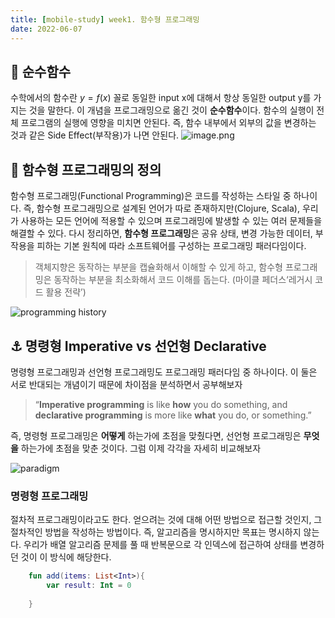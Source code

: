 ```yaml
---
title: [mobile-study] week1. 함수형 프로그래밍
date: 2022-06-07
---
```

## 🐛 순수함수
수학에서의 함수란 $y = f(x)$ 꼴로 동일한 input x에 대해서 항상 동일한 output y를 가지는 것을 말한다. 이 개념을 프로그래밍으로 옮긴 것이 **순수함수**이다. 함수의 실행이 전체 프로그램의 실행에 영향을 미치면 안된다. 즉, 함수 내부에서 외부의 값을 변경하는 것과 같은 Side Effect(부작용)가 나면 안된다.
![image.png](https://i0.wp.com/www.techdiscuss.net/wp-content/uploads/2020/08/Pure-functions.png?fit=666%2C507&ssl=1)

## 🧊 함수형 프로그래밍의 정의
함수형 프로그래밍(Functional Programming)은 코드를 작성하는 스타일 중 하나이다.
즉, 함수형 프로그래밍으로 설계된 언어가 따로 존재하지만(Clojure, Scala), 우리가 사용하는 모든 언어에 적용할 수 있으며 프로그래밍에 발생할 수 있는 여러 문제들을 해결할 수 있다.
다시 정리하면, **함수형 프로그래밍**은 공유 상태, 변경 가능한 데이터, 부작용을 피하는 기본 원칙에 따라 소프트웨어를 구성하는 프로그래밍 패러다임이다.
>객체지향은 동작하는 부분을 캡슐화해서 이해할 수 있게 하고, 함수형 프로그래밍은 동작하는 부분을 최소화해서 코드 이해를 돕는다. (마이클 페더스‘레거시 코드 활용 전략’)

![programming history](https://dinfree.com/assets/blog-img/java-fp-1.png)

## ⚓️ 명령형 Imperative vs 선언형 Declarative
명령형 프로그래밍과 선언형 프로그래밍도 프로그래밍 패러다임 중 하나이다. 이 둘은 서로 반대되는 개념이기 때문에 차이점을 분석하면서 공부해보자
>“**Imperative programming** is like **how** you do something, 
>and **declarative programming** is more like **what** you do, or something.”

즉, 명령형 프로그래밍은 **어떻게** 하는가에 초점을 맞췄다면, 선언형 프로그래밍은 **무엇을** 하는가에 초점을 맞춘 것이다. 그럼 이제 각각을 자세히 비교해보자

![paradigm](https://www.ionos.com/digitalguide/fileadmin/DigitalGuide/Schaubilder/programming-paradigms.png)
### 명령형 프로그래밍
절차적 프로그래밍이라고도 한다. 얻으려는 것에 대해 어떤 방법으로 접근할 것인지, 그 절차적인 방법을 작성하는 방법이다. 즉, 알고리즘을 명시하지만 목표는 명시하지 않는다. 우리가 배열 알고리즘 문제를 풀 때 반복문으로 각 인덱스에 접근하여 상태를 변경하던 것이 이 방식에 해당한다.
```kotlin
    fun add(items: List<Int>){
        var result: Int = 0
        
    }
```
